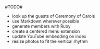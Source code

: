 #TODO#
- look up the guests of Ceremony of Carols
- use Markdown wherever possible
- generate members with Ruby
- create a centered menu extension
- update YouTube embedding on index
- resize photos to fit the vertical rhythm
